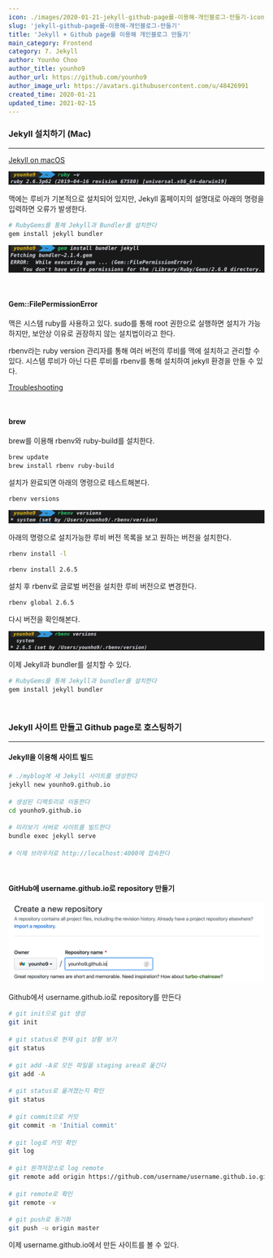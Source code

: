 ```yaml
---
icon: ./images/2020-01-21-jekyll-github-page를-이용해-개인블로그-만들기-icon-0.png
slug: 'jekyll-github-page를-이용해-개인블로그-만들기'
title: 'Jekyll + Github page를 이용해 개인블로그 만들기'
main_category: Frontend
category: 7. Jekyll
author: Younho Choo
author_title: younho9
author_url: https://github.com/younho9
author_image_url: https://avatars.githubusercontent.com/u/48426991
created_time: 2020-01-21
updated_time: 2021-02-15
---
```


### Jekyll 설치하기 (Mac)

---

[Jekyll on macOS](https://jekyllrb.com/docs/installation/macos/)

![2020-01-21-jekyll-github-page를-이용해-개인블로그-만들기-image-0](./images/2020-01-21-jekyll-github-page를-이용해-개인블로그-만들기-image-0.png)

맥에는 루비가 기본적으로 설치되어 있지만, Jekyll 홈페이지의 설명대로 아래의 명령을 입력하면 오류가 발생한다.

```bash
# RubyGems를 통해 Jekyll과 Bundler를 설치한다
gem install jekyll bundler
```

![2020-01-21-jekyll-github-page를-이용해-개인블로그-만들기-image-1](./images/2020-01-21-jekyll-github-page를-이용해-개인블로그-만들기-image-1.png)

<br />

#### Gem::FilePermissionError

맥은 시스템 ruby를 사용하고 있다. sudo를 통해 root 권한으로 실행하면 설치가 가능하지만, 보안상 이유로 권장하지 않는 설치법이라고 한다.

rbenv라는 ruby version 관리자를 통해 여러 버전의 루비를 맥에 설치하고 관리할 수 있다.
시스템 루비가 아닌 다른 루비를 rbenv를 통해 설치하여 jekyll 환경을 만들 수 있다.

[Troubleshooting](https://jekyllrb.com/docs/troubleshooting/)

<br />

#### brew

brew를 이용해 rbenv와 ruby-build를 설치한다.

```bash
brew update
brew install rbenv ruby-build
```

설치가 완료되면 아래의 명령으로 테스트해본다.

```bash
rbenv versions
```

![2020-01-21-jekyll-github-page를-이용해-개인블로그-만들기-image-2](./images/2020-01-21-jekyll-github-page를-이용해-개인블로그-만들기-image-2.png)

아래의 명령으로 설치가능한 루비 버전 목록을 보고 원하는 버전을 설치한다.

```bash
rbenv install -l
```

```bash
rbenv install 2.6.5
```

설치 후 rbenv로 글로벌 버전을 설치한 루비 버전으로 변경한다.

```bash
rbenv global 2.6.5
```

다시 버전을 확인해본다.

![2020-01-21-jekyll-github-page를-이용해-개인블로그-만들기-image-3](./images/2020-01-21-jekyll-github-page를-이용해-개인블로그-만들기-image-3.png)

이제 Jekyll과 bundler를 설치할 수 있다.

```bash
# RubyGems를 통해 Jekyll과 bundler를 설치한다
gem install jekyll bundler
```

<br />

### Jekyll 사이트 만들고 Github page로 호스팅하기

---

#### Jekyll을 이용해 사이트 빌드

```bash
# ./myblog에 새 Jekyll 사이트를 생성한다
jekyll new younho9.github.io

# 생성된 디렉토리로 이동한다
cd younho9.github.io

# 미리보기 서버로 사이트를 빌드한다
bundle exec jekyll serve

# 이제 브라우저로 http://localhost:4000에 접속한다
```

<br />

#### GitHub에 username.github.io로 repository 만들기

![2020-01-21-jekyll-github-page를-이용해-개인블로그-만들기-image-4](./images/2020-01-21-jekyll-github-page를-이용해-개인블로그-만들기-image-4.png)

Github에서 username.github.io로 repository를 만든다

```bash
# git init으로 git 생성
git init

# git status로 현재 git 상황 보기
git status

# git add -A로 모든 파일을 staging area로 옮긴다
git add -A

# git status로 옮겨졌는지 확인
git status

# git commit으로 커밋
git commit -m 'Initial commit'

# git log로 커밋 확인
git log

# git 원격저장소로 log remote
git remote add origin https://github.com/username/username.github.io.git

# git remote로 확인
git remote -v

# git push로 동기화
git push -u origin master
```

이제 username.github.io에서 만든 사이트를 볼 수 있다.

<br />
